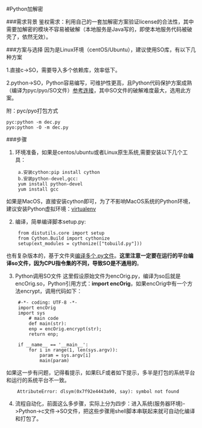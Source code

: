 #Python加解密

###需求背景
鉴权需求：利用自己的一套加解密方案验证license的合法性，其中需要加解密的模块不容易被破解（本地服务是Java写的，即使本地服务代码被破壳了，依然无效）。

###方案与选择
因为是Linux环境（centOS/Ubuntu），建议使用SO库，有以下几种方案
 
1.直接c->SO，需要导入多个依赖库，效率低下。
 
2.python->SO，Python容易编写，可维护性更高，且Python代码保护方案成熟（编译为pyc/pyo/SO文件）[参考连接](https://blog.csdn.net/ir0nf1st/article/details/61650984)，其中SO文件的破解难度最大，选用此方案。

附：pyc/pyo打包方式
	
	pyc:python -m dec.py
	pyo:python -O -m dec.py 

	
###步骤

1. 环境准备，如果是centos/ubuntu或者Linux原生系统,需要安装以下几个工具：

		a.安装cython:pip install cython
		b.安装python-devel,gcc:
		yum install python-devel
		yum install gcc
如果是MacOS，直接安装cython即可，为了不影响MacOS系统的Python环境，建议安装Python虚拟环境：[virtualenv](https://www.cnblogs.com/technologylife/p/6635631.html)

2. 编译，简单编译脚本setup.py:

		from distutils.core import setup
		from Cython.Build import cythonize
		setup(ext_modules = cythonize(["tobuild.py"]))
也有复杂版本的，基于文件夹[编译多个.py文件](https://www.cnblogs.com/ke10/p/py2so.html)。**这里注意一定要在运行的平台编译so文件，因为CPU指令集的不同，导致SO是不通用的**。

3. Python调用SO文件
这里假设原始文件为encOrig.py，编译为so后就是encOrig.so，Python引用方式：**import encOrig**，如果encOrig中有一个方法encrypt，调用代码如下：
	
		#-*- coding: UTF-8 -*-
		import encOrig
		import sys
			# main code
			def main(str):
			enp = encOrig.encrypt(str);
			return enp;
		
		if __name__ == '__main__':
			for i in range(1, len(sys.argv)):
				param = sys.argv[i]
				main(param)
如果这一步有问题，记得看提示，如果ELF或者如下提示，多半是打包的系统平台和运行的系统平台不一致。
		
		AttributeError: dlsym(0x7f92e4443a90, say): symbol not found

4. 流程自动化，前面这么多步骤，实际上分为四步：进入系统(服务器环境)->Python->c文件->SO文件，把这些步骤用shell脚本串联起来就可自动化编译和打包了。
		

